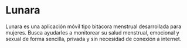 # Lunara
Lunara es una aplicación móvil tipo bitácora menstrual desarrollada para mujeres. Busca ayudarles a monitorear su salud menstrual, emocional y sexual de forma sencilla, privada y sin necesidad de conexión a internet.
